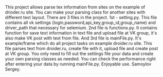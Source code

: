 This project allows parse tex information from sites on the example of drioder.ru site.
You can make your parsing class for another sites with different text layout.
There are 3 files in the project. 1st - setting.py. This file contains all 
vk settings (login,password,api_key,group_id,group_name) and driver_path that necessary for selemium.
2nd file is functions.py.
It contains function for save text information in text file and upload file at VK group, 
it's also make VK post with text from file.
And 3rd file is mainFile.py. It's example/frame which do all project tasks on example droider.ru site.
This file parses text from droider.ru, create file with it, upload file and create post at VK group.
You only need to fill out the settings file your data and create your own parsing classes as needed.
You can check the performance right after entering your data by running mainFile.py.
Enjoyable use.
Samoylov Sergey.